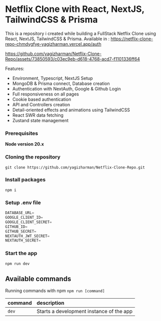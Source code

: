 # Netflix Clone with React, NextJS, TailwindCSS & Prisma


This is a repository i created while building a FullStack Netflix Clone using React, NextJS, TailwindCSS & Prisma.
Available in : https://netflix-clone-repo-chmdygfye-yagizharman.vercel.app/auth


https://github.com/yagizharman/Netflix-Clone-Repo/assets/73850593/c03ec9eb-d618-4768-acd7-f1101336ff64



Features:

- Environment, Typescript, NextJS Setup
- MongoDB & Prisma connect, Database creation
- Authentication with NextAuth, Google & Github Login
- Full responsiveness on all pages
- Cookie based authentication
- API and Controllers creation
- Detail-oriented effects and animations using TailwindCSS
- React SWR data fetching
- Zustand state management

### Prerequisites

**Node version 20.x**

### Cloning the repository

```shell
git clone https://github.com/yagizharman/Netflix-Clone-Repo.git
```

### Install packages

```shell
npm i
```
### Setup .env file


```js
DATABASE_URL=
GOOGLE_CLIENT_ID=
GOOGLE_CLIENT_SECRET=
GITHUB_ID=
GITHUB_SECRET=
NEXTAUTH_JWT_SECRET=
NEXTAUTH_SECRET=
```

### Start the app

```shell
npm run dev
```

## Available commands

Running commands with npm `npm run [command]`

| command         | description                              |
| :-------------- | :--------------------------------------- |
| `dev`           | Starts a development instance of the app |
